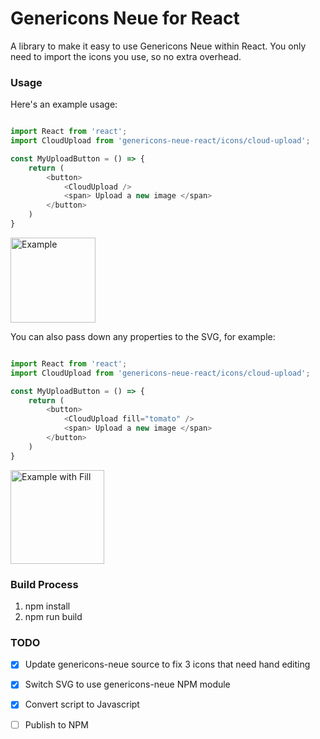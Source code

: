 # Genericons Neue for React

A library to make it easy to use Genericons Neue within React.
You only need to import the icons you use, so no extra overhead.


### Usage

Here's an example usage:

```js

import React from 'react';
import CloudUpload from 'genericons-neue-react/icons/cloud-upload';

const MyUploadButton = () => {
    return (
        <button>
            <CloudUpload />
            <span> Upload a new image </span>
        </button>
    )
}
```

<img src="https://cldup.com/1fj7JeAf02.png" width="136" alt="Example"/>


You can also pass down any properties to the SVG, for example:

```js

import React from 'react';
import CloudUpload from 'genericons-neue-react/icons/cloud-upload';

const MyUploadButton = () => {
    return (
        <button>
            <CloudUpload fill="tomato" />
            <span> Upload a new image </span>
        </button>
    )
}
```

<img src="https://cldup.com/wwvHZ-gsAV.png" width="150" alt="Example with Fill"/>



### Build Process

1. npm install
2. npm run build


### TODO

- [x] Update genericons-neue source to fix 3 icons that need hand editing
- [x] Switch SVG to use genericons-neue NPM module
- [x] Convert script to Javascript
- [ ] Publish to NPM

